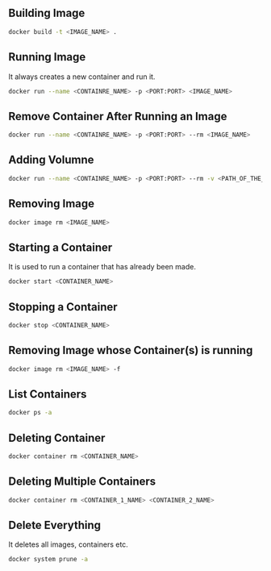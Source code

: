 ## Building Image
```bash
docker build -t <IMAGE_NAME> .
```

## Running Image
It always creates a new container and run it.
```bash
docker run --name <CONTAINRE_NAME> -p <PORT:PORT> <IMAGE_NAME>
```

## Remove Container After Running an Image
```bash
docker run --name <CONTAINRE_NAME> -p <PORT:PORT> --rm <IMAGE_NAME>
```

## Adding Volumne
```bash
docker run --name <CONTAINRE_NAME> -p <PORT:PORT> --rm -v <PATH_OF_THE_PROJECT:/FOLDER_NAME> <IMAGE_NAME>
```

## Removing Image
```bash
docker image rm <IMAGE_NAME>
```

## Starting a Container
It is used to run a container that has already been made.
```bash
docker start <CONTAINER_NAME>
```
## Stopping a Container
```bash
docker stop <CONTAINER_NAME>
```

## Removing Image whose Container(s) is running
```bash
docker image rm <IMAGE_NAME> -f
```

## List Containers
```bash
docker ps -a
```
## Deleting Container
```bash
docker container rm <CONTAINER_NAME>
```

## Deleting Multiple Containers
```bash
docker container rm <CONTAINER_1_NAME> <CONTAINER_2_NAME>
```

## Delete Everything
It deletes all images, containers etc.
```bash
docker system prune -a
```
